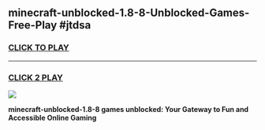 
## minecraft-unblocked-1.8-8-Unblocked-Games-Free-Play #jtdsa
<h3>
<a href="https://us.freeplayer.one?title=minecraft-unblocked-1.8-8&ref=9M">CLICK TO PLAY</a></h3>
<hr>

<h3>
<a href="https://us.freeplayer.one?title=minecraft-unblocked-1.8-8&ref=9M">CLICK 2 PLAY</a>
  
</h3>

<a href="https://us.freeplayer.one?title=minecraft-unblocked-1.8-8&ref=9M"><img src="https://clearcache.store/games.png"></a>


**minecraft-unblocked-1.8-8 games unblocked: Your Gateway to Fun and Accessible Online Gaming**
